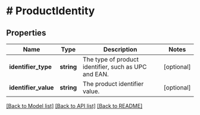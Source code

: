 # # ProductIdentity

## Properties

Name | Type | Description | Notes
------------ | ------------- | ------------- | -------------
**identifier_type** | **string** | The type of product identifier, such as UPC and EAN. | [optional]
**identifier_value** | **string** | The product identifier value. | [optional]

[[Back to Model list]](../../README.md#models) [[Back to API list]](../../README.md#endpoints) [[Back to README]](../../README.md)
